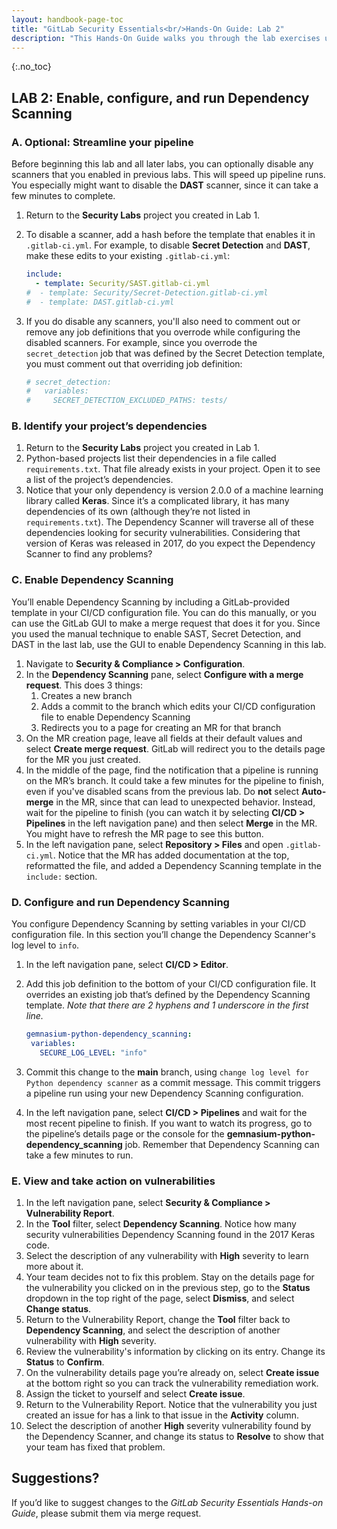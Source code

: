 ```yaml
---
layout: handbook-page-toc
title: "GitLab Security Essentials<br/>Hands-On Guide: Lab 2"
description: "This Hands-On Guide walks you through the lab exercises used in the GitLab Security Essentials course."
---
```

{:.no_toc}

## LAB 2: Enable, configure, and run Dependency Scanning

### A. Optional: Streamline your pipeline

Before beginning this lab and all later labs, you can optionally disable any scanners that you enabled in previous labs. This will speed up pipeline runs. You especially might want to disable the **DAST** scanner, since it can take a few minutes to complete. 

1. Return to the **Security Labs** project you created in Lab 1.
1. To disable a scanner, add a hash before the template that enables it in `.gitlab-ci.yml`. For example, to disable **Secret Detection** and **DAST**, make these edits to your existing `.gitlab-ci.yml`:

   ```yml
   include:
     - template: Security/SAST.gitlab-ci.yml
   #  - template: Security/Secret-Detection.gitlab-ci.yml
   #  - template: DAST.gitlab-ci.yml
   ```

1. If you do disable any scanners, you'll also need to comment out or remove any job definitions that you overrode while configuring the disabled scanners. For example, since you overrode the `secret_detection` job that was defined by the Secret Detection template, you must comment out that overriding job definition:

   ```yml
   # secret_detection:
   #   variables:
   #     SECRET_DETECTION_EXCLUDED_PATHS: tests/    
   ```

### B. Identify your project’s dependencies

1. Return to the **Security Labs** project you created in Lab 1.
1. Python-based projects list their dependencies in a file called `requirements.txt`. That file already exists in your project. Open it to see a list of the project’s dependencies.
1. Notice that your only dependency is version 2.0.0 of a machine learning library called **Keras**. Since it’s a complicated library, it has many dependencies of its own (although they’re not listed in `requirements.txt`). The Dependency Scanner will traverse all of these dependencies looking for security vulnerabilities. Considering that version of Keras was released in 2017, do you expect the Dependency Scanner to find any problems?


### C. Enable Dependency Scanning

You’ll enable Dependency Scanning by including a GitLab-provided template in your CI/CD configuration file. You can do this manually, or you can use the GitLab GUI to make a merge request that does it for you. Since you used the manual technique to enable SAST, Secret Detection, and DAST in the last lab, use the GUI to enable Dependency Scanning in this lab.

1. Navigate to **Security & Compliance > Configuration**.
1. In the **Dependency Scanning** pane, select **Configure with a merge request**. This does 3 things:
    1. Creates a new branch
    2. Adds a commit to the branch which edits your CI/CD configuration file to enable Dependency Scanning
    3. Redirects you to a page for creating an MR for that branch
1. On the MR creation page, leave all fields at their default values and select **Create merge request**. GitLab will redirect you to the details page for the MR you just created.
1. In the middle of the page, find the notification that a pipeline is running on the MR’s branch. It could take a few minutes for the pipeline to finish, even if you've disabled scans from the previous lab. Do **not** select **Auto-merge** in the MR, since that can lead to unexpected behavior. Instead, wait for the pipeline to finish (you can watch it by selecting **CI/CD > Pipelines** in the left navigation pane) and then select **Merge** in the MR. You might have to refresh the MR page to see this button.
1. In the left navigation pane, select **Repository > Files** and open `.gitlab-ci.yml`. Notice that the MR has added documentation at the top, reformatted the file, and added a Dependency Scanning template in the `include:` section.


### D. Configure and run Dependency Scanning

You configure Dependency Scanning by setting variables in your CI/CD configuration file. In this section you’ll change the Dependency Scanner's log level to `info`. 

1. In the left navigation pane, select **CI/CD > Editor**.
1. Add this job definition to the bottom of your CI/CD configuration file. It overrides an existing job that’s defined by the Dependency Scanning template. *Note that there are 2 hyphens and 1 underscore in the first line.*<br/>

    ```yml
   gemnasium-python-dependency_scanning:
     variables:
       SECURE_LOG_LEVEL: "info"
    ```
   
1. Commit this change to the **main** branch, using `change log level for Python dependency scanner` as a commit message. This commit triggers a pipeline run using your new Dependency Scanning configuration.
1. In the left navigation pane, select **CI/CD > Pipelines** and wait for the most recent pipeline to finish. If you want to watch its progress, go to the pipeline’s details page or the console for the **gemnasium-python-dependency_scanning** job. Remember that Dependency Scanning can take a few minutes to run.


### E. View and take action on vulnerabilities

1. In the left navigation pane, select **Security & Compliance > Vulnerability Report**.
1. In the **Tool** filter, select **Dependency Scanning**. Notice how many security vulnerabilities Dependency Scanning found in the 2017 Keras code.
1. Select the description of any vulnerability with **High** severity to learn more about it.
1. Your team decides not to fix this problem. Stay on the details page for the vulnerability you clicked on in the previous step, go to the **Status** dropdown in the top right of the page, select **Dismiss**, and select **Change status**.
1. Return to the Vulnerability Report, change the **Tool** filter back to **Dependency Scanning**, and select the description of another vulnerability with **High** severity.
1. Review the vulnerability's information by clicking on its entry. Change its **Status** to **Confirm**.
1. On the vulnerability details page you’re already on, select **Create issue** at the bottom right so you can track the vulnerability remediation work.
1. Assign the ticket to yourself and select **Create issue**.
1. Return to the Vulnerability Report. Notice that the vulnerability you just created an issue for has a link to that issue in the **Activity** column.
1. Select the description of another **High** severity vulnerability found by the Dependency Scanner, and change its status to **Resolve** to show that your team has fixed that problem.


## Suggestions?

If you’d like to suggest changes to the *GitLab Security Essentials Hands-on Guide*, please submit them via merge request.
